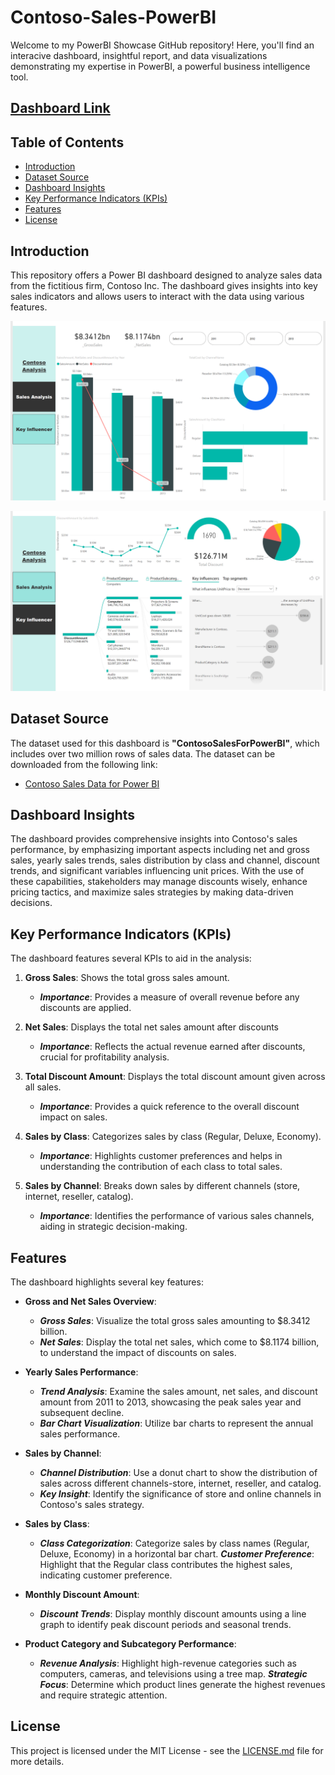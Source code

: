 # Contoso-Sales-PowerBI
Welcome to my PowerBI Showcase GitHub repository! Here, you'll find an interacive dashboard, insightful report, and data visualizations demonstrating my expertise in PowerBI, a powerful business intelligence tool.

## [Dashboard Link](https://app.powerbi.com/view?r=eyJrIjoiOTkzZTI0MzAtMWFiNi00MjEzLWFhYTItMjIyZGNiMDljMGZkIiwidCI6ImE4ZWVjMjgxLWFhYTMtNGRhZS1hYzliLTlhMzk4YjkyMTVlNyIsImMiOjN9)

## Table of Contents

- [Introduction](#introduction)
- [Dataset Source](#dataset-source)
- [Dashboard Insights](#dashboard-insights)
- [Key Performance Indicators (KPIs)](#key-performance-indicators-kpis)
- [Features](#features)
- [License](#license)

## Introduction
This repository offers a Power BI dashboard designed to analyze sales data from the fictitious firm, Contoso Inc. The dashboard gives insights into key sales indicators and allows users to interact with the data using various features.

![Dashboard Screenshot](./Dashboard%20Image/sales.png)

![](./Dashboard%20Image/keyinfluencer.png)

## Dataset Source
The dataset used for this dashboard is **"ContosoSalesForPowerBI"**, which includes over two million rows of sales data. The dataset can be downloaded from the following link:

- [Contoso Sales Data for Power BI](https://www.microsoft.com/en-us/download/details.aspx?id=46801)



## Dashboard Insights
The dashboard provides comprehensive insights into Contoso's sales performance, by emphasizing important aspects including net and gross sales, yearly sales trends, sales distribution by class and channel, discount trends, and significant variables influencing unit prices. With the use of these capabilities, stakeholders may manage discounts wisely, enhance pricing tactics, and maximize sales strategies by making data-driven decisions.


## Key Performance Indicators (KPIs)
The dashboard features several KPIs to aid in the analysis:

1. **Gross Sales**: Shows the total gross sales amount.
   - ***Importance***: Provides a measure of overall revenue before any discounts are applied.

2. **Net Sales**: Displays the total net sales amount after discounts
    - ***Importance***: Reflects the actual revenue earned after discounts, crucial for profitability analysis.

3. **Total Discount Amount**: Displays the total discount amount given across all sales.
    - ***Importance***: Provides a quick reference to the overall discount impact on sales.

4. **Sales by Class**: Categorizes sales by class (Regular, Deluxe, Economy).
    - ***Importance***: Highlights customer preferences and helps in understanding the contribution of each class to total sales.

5. **Sales by Channel**: Breaks down sales by different channels (store, internet, reseller, catalog).
    - ***Importance***: Identifies the performance of various sales channels, aiding in strategic decision-making.

## Features
The dashboard highlights several key features:
- **Gross and Net Sales Overview**: 
    - ***Gross Sales***: Visualize the total gross sales amounting to $8.3412 billion.
    - ***Net Sales***: Display the total net sales, which come to $8.1174 billion, to understand the impact of discounts on sales.

- **Yearly Sales Performance**:
    - ***Trend Analysis***: Examine the sales amount, net sales, and discount amount from 2011 to 2013, showcasing the peak sales year and subsequent decline.
    - ***Bar Chart Visualization***: Utilize bar charts to represent the annual sales performance.

- **Sales by Channel**:
    - ***Channel Distribution***: Use a donut chart to show the distribution of sales across different channels-store, internet, reseller, and catalog.
    - ***Key Insight***: Identify the significance of store and online channels in Contoso's sales strategy.

- **Sales by Class**:
    - ***Class Categorization***: Categorize sales by class names (Regular, Deluxe, Economy) in a horizontal bar chart.
    ***Customer Preference***: Highlight that the Regular class contributes the highest sales, indicating customer preference.

- **Monthly Discount Amount**:
    - ***Discount Trends***: Display monthly discount amounts using a line graph to identify peak discount periods and seasonal trends.

- **Product Category and Subcategory Performance**:
    - ***Revenue Analysis***: Highlight high-revenue categories such as computers, cameras, and televisions using a tree map.
    ***Strategic Focus***: Determine which product lines generate the highest revenues and require strategic attention.


## License

This project is licensed under the MIT License - see the [LICENSE.md](LICENSE) file for more details.